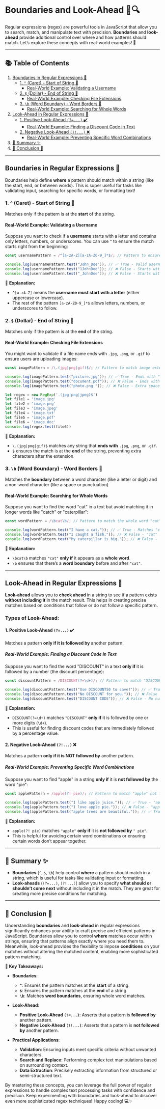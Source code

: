 # Boundaries and Look-Ahead 🚧🔍

Regular expressions (regex) are powerful tools in JavaScript that allow you to search, match, and manipulate text with precision. **Boundaries** and **look-ahead** provide additional control over where and how patterns should match. Let’s explore these concepts with real-world examples! 🌟

---
    
## 📚 Table of Contents

1. [Boundaries in Regular Expressions 🎯](#boundaries-in-regular-expressions-)
   - [1. `^` (Caret) - Start of String 🚦](#1--caret---start-of-string-)
     - [Real-World Example: Validating a Username](#real-world-example-validating-a-username)
   - [2. `$` (Dollar) - End of String 🛑](#2--dollar---end-of-string-)
     - [Real-World Example: Checking File Extensions](#real-world-example-checking-file-extensions)
   - [3. `\b` (Word Boundary) - Word Borders 🚪](#3--word-boundary---word-borders-🚪)
     - [Real-World Example: Searching for Whole Words](#real-world-example-searching-for-whole-words)
2. [Look-Ahead in Regular Expressions 👀](#look-ahead-in-regular-expressions-👀)
   - [1. Positive Look-Ahead `(?=...)` ✔️](#1-positive-look-ahead---✔️)
     - [Real-World Example: Finding a Discount Code in Text](#real-world-example-finding-a-discount-code-in-text)
   - [2. Negative Look-Ahead `(?!...)` ❌](#2-negative-look-ahead---❌)
     - [Real-World Example: Preventing Specific Word Combinations](#real-world-example-preventing-specific-word-combinations)
3. [📑 Summary ✨](#-summary-)
4. [🚀 Conclusion 🚀](#-conclusion-)

---

## Boundaries in Regular Expressions 🎯

Boundaries help define **where** a pattern should match within a string (like the start, end, or between words). This is super useful for tasks like validating input, searching for specific words, or formatting text!

### 1. `^` (Caret) - Start of String 🚦

Matches only if the pattern is at the **start** of the string.

#### Real-World Example: Validating a Username

Suppose you want to check if a **username** starts with a letter and contains only letters, numbers, or underscores. You can use `^` to ensure the match starts right from the beginning:

```javascript
const usernamePattern = /^[a-zA-Z][a-zA-Z0-9_]*$/; // Pattern to ensure it starts with a letter

console.log(usernamePattern.test("John_Doe")); // ✅ True - Valid username
console.log(usernamePattern.test("1JohnDoe")); // ❌ False - Starts with a number
console.log(usernamePattern.test("_JohnDoe")); // ❌ False - Starts with an underscore
```

📝 **Explanation:**  
- `^[a-zA-Z]` means the **username must start with a letter** (either uppercase or lowercase).
- The rest of the pattern `[a-zA-Z0-9_]*$` allows letters, numbers, or underscores to follow.

### 2. `$` (Dollar) - End of String 🛑

Matches only if the pattern is at the **end** of the string.

#### Real-World Example: Checking File Extensions

You might want to validate if a file name ends with `.jpg`, `.png`, or `.gif` to ensure users are uploading images:

```javascript
const imagePattern = /\.(jpg|png|gif)$/; // Pattern to match image extensions

console.log(imagePattern.test("picture.jpg")); // ✅ True - Ends with ".jpg"
console.log(imagePattern.test("document.pdf")); // ❌ False - Ends with ".pdf"
console.log(imagePattern.test("photo.png ")); // ❌ False - Extra space after ".png"

let regex = new RegExp('.(jpg|png|jpeg)$')
let file1 = 'image.jpg'
let file2 = 'image.png'
let file3 = 'image.jpeg'
let file4 = 'image.txt'
let file5 = 'image.pdf'
let file6 = 'image.doc'
console.log(regex.test(file6))

```

📝 **Explanation:**  
- `\.(jpg|png|gif)$` matches any string that **ends with** `.jpg`, `.png`, or `.gif`.
- `$` ensures the match is at the **end** of the string, preventing extra characters after the extension.

### 3. `\b` (Word Boundary) - Word Borders 🚪

Matches the **boundary** between a word character (like a letter or digit) and a non-word character (like a space or punctuation).

#### Real-World Example: Searching for Whole Words

Suppose you want to find the word "cat" in a text but avoid matching it in longer words like "catch" or "caterpillar":

```javascript
const wordPattern = /\bcat\b/; // Pattern to match the whole word "cat"

console.log(wordPattern.test("I have a cat.")); // ✅ True - Matches "cat" as a whole word
console.log(wordPattern.test("I caught a fish.")); // ❌ False - "cat" is part of "caught"
console.log(wordPattern.test("My caterpillar is big.")); // ❌ False - "cat" is part of "caterpillar"
```

📝 **Explanation:**  
- `\bcat\b` matches `"cat"` **only if** it appears as a **whole word**.
- `\b` ensures that there’s a **word boundary** before and after `"cat"`.

---

## Look-Ahead in Regular Expressions 👀

**Look-ahead** allows you to **check ahead** in a string to see if a pattern exists **without including it** in the match result. This helps in creating precise matches based on conditions that follow or do not follow a specific pattern.

### Types of Look-Ahead:

#### 1. Positive Look-Ahead `(?=...)` ✔️

Matches a pattern **only if it is followed by** another pattern.

##### Real-World Example: Finding a Discount Code in Text

Suppose you want to find the word "DISCOUNT" in a text **only if** it is followed by a number (the discount percentage):

```javascript
const discountPattern = /DISCOUNT(?=\d+)/; // Pattern to match "DISCOUNT" followed by a number

console.log(discountPattern.test("Use DISCOUNT50 to save!")); // ✅ True - "DISCOUNT" followed by "50"
console.log(discountPattern.test("No DISCOUNT for you.")); // ❌ False - No number after "DISCOUNT"
console.log(discountPattern.test("DISCOUNT CODE")); // ❌ False - No number after "DISCOUNT"
```

📝 **Explanation:**  
- `DISCOUNT(?=\d+)` matches `"DISCOUNT"` **only if** it is followed by one or more digits (`\d+`).
- This is useful for finding discount codes that are immediately followed by a percentage value.

#### 2. Negative Look-Ahead `(?!...)` ❌

Matches a pattern **only if it is NOT followed by** another pattern.

##### Real-World Example: Preventing Specific Word Combinations

Suppose you want to find "apple" in a string **only if** it is **not followed by** the word "pie":

```javascript
const applePattern = /apple(?! pie)/; // Pattern to match "apple" not followed by "pie"

console.log(applePattern.test("I like apple juice.")); // ✅ True - "apple" is not followed by "pie"
console.log(applePattern.test("I love apple pie.")); // ❌ False - "apple" is followed by "pie"
console.log(applePattern.test("apple trees are beautiful.")); // ✅ True - "apple" is not followed by "pie"
```

📝 **Explanation:**  
- `apple(?! pie)` matches `"apple"` **only if** it is **not followed by** `" pie"`.
- This is helpful for avoiding certain word combinations or ensuring certain words don’t appear together.

---

## 📑 Summary ✨

- **Boundaries** (`^`, `$`, `\b`) help control **where** a pattern should match in a string, which is useful for tasks like validating input or formatting.
- **Look-aheads** (`(?=...)`, `(?!...)`) allow you to specify **what should or shouldn’t come next** without including it in the match. They are great for creating more precise conditions for matching.

---

## 🚀 Conclusion 🚀

Understanding **boundaries** and **look-ahead** in regular expressions significantly enhances your ability to craft precise and efficient patterns in JavaScript. Boundaries allow you to control **where** matches occur within strings, ensuring that patterns align exactly where you need them to. Meanwhile, look-ahead provides the flexibility to impose **conditions** on your matches without altering the matched content, enabling more sophisticated pattern matching.

**🌟 Key Takeaways:**

- **Boundaries**:
  - **`^`**: Ensures the pattern matches at the **start** of a string.
  - **`$`**: Ensures the pattern matches at the **end** of a string.
  - **`\b`**: Matches **word boundaries**, ensuring whole word matches.
  
- **Look-Ahead**:
  - **Positive Look-Ahead `(?=...)`**: Asserts that a pattern is **followed by** another pattern.
  - **Negative Look-Ahead `(?!...)`**: Asserts that a pattern is **not followed by** another pattern.
  
- **Practical Applications**:
  - **Validation**: Ensuring inputs meet specific criteria without unwanted characters.
  - **Search and Replace**: Performing complex text manipulations based on surrounding context.
  - **Data Extraction**: Precisely extracting information from structured or semi-structured text.

By mastering these concepts, you can leverage the full power of regular expressions to handle complex text processing tasks with confidence and precision. Keep experimenting with boundaries and look-ahead to discover even more sophisticated regex techniques! Happy coding! 💻✨
